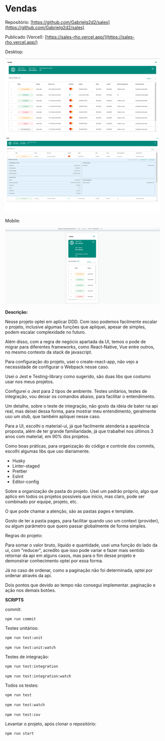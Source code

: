 # Vendas

Repositório: [https://github.com/Gabrielg2d2/sales](https://github.com/Gabrielg2d2/sales)

Publicado (Vercel): [https://sales-rho.vercel.app/](https://sales-rho.vercel.app/)

Desktop:

<img src="./public/doc/img/table.png" alt='Imagem da tabela de vendas'>

<img src="./public/doc/img/table_expand.png" alt='Imagem da tabela de vendas, com linha seleciona e aberta'>

Mobile:

<img src="./public/doc/img/mobile.png" alt='Imagem da tabela de vendas, com outra dimensão, versão mobile'>

**Descrição:**

Nesse projeto optei em aplicar DDD. Com isso podemos facilmente escalar o projeto, inclusive algumas funções que apliquei, apesar de simples, podem escalar complexidade no futuro.

Além disso, com a regra de negócio apartada da UI, temos o pode de migrar para diferentes frameworks, como React-Native, Vue entre outros, no mesmo contexto da stack de javascript.

Para configuração do projeto, usei o create-react-app, não vejo a necessidade de configurar o Webpack nesse caso.

Usei o Jest e Testing-library como sugerido, são duas libs que costumo usar nos meus projetos.

Configurei o Jest para 2 tipos de ambiente. Testes unitários, testes de integração, vou deixar os comandos abaixo, para facilitar o entendimento.

Um detalhe, sobre o teste de integração, não gosto da ideia de bater na api real, mas deixei dessa forma, para mostrar meu entendimento, geralmente uso um stub, que também apliquei nesse caso.

Para a UI, escolhi o material-ui, já que facilmente atenderia a aparência proposta, além de ter grande familiaridade, já que trabalhei nos últimos 3 anos com material, em 90% dos projetos.

Como boas práticas, para organização do código e controle dos commits, escolhi algumas libs que uso diariamente.

- Husky
- Linter-staged
- Prettier
- Eslint
- Editor-config

Sobre a organização de pasta do projeto. Usei um padrão próprio, algo que aplico em todos os projetos possíveis que inicio, mas claro, pode ser combinado por equipe, projeto, etc.

O que pode chamar a atenção, são as pastas pages e template.

Gosto de ter a pasta pages, para facilitar quando uso um context (provider), ou algum parâmetro que quero passar globalmente de forma simples.

Regras do projeto:

Para somar o valor bruto, líquido e quantidade, usei uma função do lado da ui, com "reducer", acredito que isso pode variar e fazer mais sentido retornar da api em alguns casos, mas para o fim desse projeto e demonstrar conhecimento optei por essa forma.

Já no caso de ordenar, como a paginação não foi determinada, optei por ordenar através da api.

Dois pontos que devido ao tempo não consegui implementar. paginação e ação nos demais botões.

**SCRIPTS**

commit:

```tsx
npm run commit
```

Testes unitários:

```tsx
npm run test:unit

npm run test:unit:watch
```

Testes de integração:

```tsx
npm run test:integration

npm run test:integration:watch
```

Todos os testes:

```tsx
npm run test

npm run test:watch

npm run test:cov
```

Levantar o projeto, após clonar o repositório:

```tsx
npm run start
```
